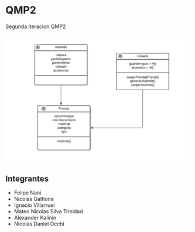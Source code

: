 # QMP2

Segunda iteracion QMP2

![diagrama](diagrama.png)

## Integrantes
- Felipe Nani
- Nicolas Galfione
- Ignacio Villarruel
- Mateo Nicolas Silva Trinidad
- Alexander Kalinin
- Nicolas Daniel Occhi

